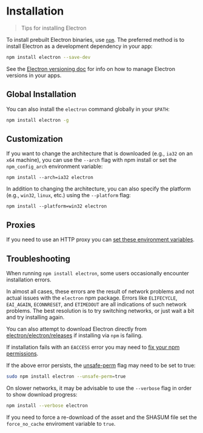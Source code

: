 # Installation

> Tips for installing Electron

To install prebuilt Electron binaries, use [`npm`](https://docs.npmjs.com/).
The preferred method is to install Electron as a development dependency in your
app:

```sh
npm install electron --save-dev
```

See the 
[Electron versioning doc](https://electronjs.org/docs/tutorial/electron-versioning)
for info on how to manage Electron versions in your apps.

## Global Installation

You can also install the `electron` command globally in your `$PATH`:

```sh
npm install electron -g
```

## Customization

If you want to change the architecture that is downloaded (e.g., `ia32` on an
`x64` machine), you can use the `--arch` flag with npm install or set the
`npm_config_arch` environment variable:

```shell
npm install --arch=ia32 electron
```

In addition to changing the architecture, you can also specify the platform 
(e.g., `win32`, `linux`, etc.) using the `--platform` flag:

```shell
npm install --platform=win32 electron
```

## Proxies

If you need to use an HTTP proxy you can [set these environment variables](https://github.com/request/request/tree/f0c4ec061141051988d1216c24936ad2e7d5c45d#controlling-proxy-behaviour-using-environment-variables).

## Troubleshooting

When running `npm install electron`, some users occasionally encounter 
installation errors.

In almost all cases, these errors are the result of network problems and not 
actual issues with the `electron` npm package. Errors like `ELIFECYCLE`, 
`EAI_AGAIN`, `ECONNRESET`, and `ETIMEDOUT` are all indications of such 
network problems. The best resolution is to try switching networks, or 
just wait a bit and try installing again.

You can also attempt to download Electron directly from 
[electron/electron/releases](https://github.com/electron/electron/releases) 
if installing via `npm` is failing.

If installation fails with an `EACCESS` error you may need to 
[fix your npm permissions](https://docs.npmjs.com/getting-started/fixing-npm-permissions).

If the above error persists, the [unsafe-perm](https://docs.npmjs.com/misc/config#unsafe-perm) flag may need to be set to true:

```sh
sudo npm install electron --unsafe-perm=true
```

On slower networks, it may be advisable to use the `--verbose` flag in order to show download progress:

```sh
npm install --verbose electron
```

If you need to force a re-download of the asset and the SHASUM file set the
`force_no_cache` enviroment variable to `true`.